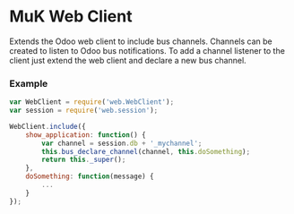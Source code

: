 # MuK Web Client

Extends the Odoo web client to include
bus channels. Channels can be created to listen to Odoo bus
notifications. To add a channel listener to the client just
extend the web client and declare a new bus channel.

### Example

```javascript
var WebClient = require('web.WebClient');
var session = require('web.session');	

WebClient.include({
	show_application: function() {
		var channel = session.db + '_mychannel';
        this.bus_declare_channel(channel, this.doSomething);
        return this._super();
    },
	doSomething: function(message) {
		...
	}
});
```